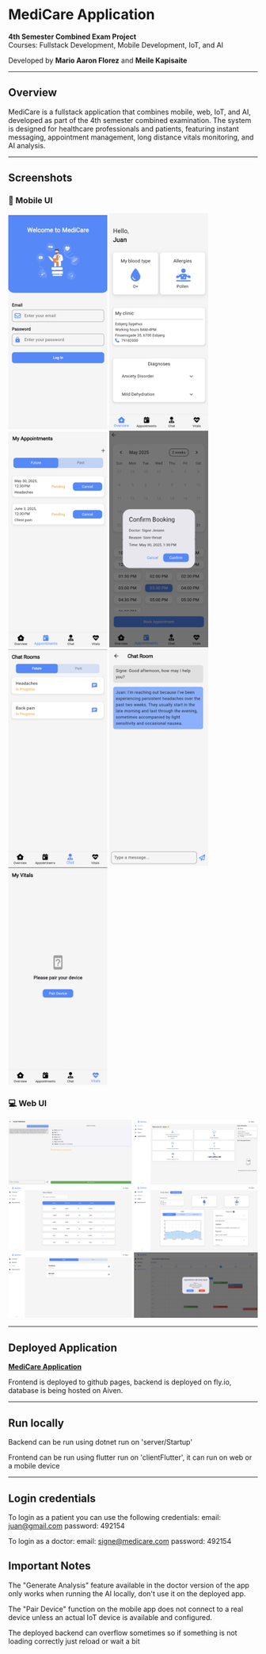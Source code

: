 # MediCare Application

**4th Semester Combined Exam Project**  
Courses: Fullstack Development, Mobile Development, IoT, and AI

Developed by **Mario Aaron Florez** and **Meile Kapisaite**

---

##  Overview

MediCare is a fullstack application that combines mobile, web, IoT, and AI, developed as part of the 4th semester combined examination. The system is designed for healthcare professionals and patients, featuring instant messaging, appointment management, long distance vitals monitoring, and AI analysis.

---

## Screenshots

### 📱 Mobile UI
<p float="left">
<img src="images/Screenshot%202025-05-29%20222707.png" alt="Mobile UI" width="200"/>
<img src="images/Screenshot%202025-05-29%20222756.png" width="200"/>
  <img src="images/Screenshot%202025-05-29%20222920.png" width="200"/>
  <img src="images/Screenshot%202025-05-29%20223004.png" width="200"/>
  <img src="images/Screenshot%202025-05-29%20223023.png" width="200"/>
  <img src="images/Screenshot%202025-05-29%20223554.png" width="200"/>
  <img src="images/Screenshot%202025-05-29%20223616.png" width="200"/>
</p>

### 💻 Web UI
<img src="images/Screenshot%202025-05-29%20223634.png" width="250"/>
  <img src="images/Screenshot%202025-05-29%20223650.png" width="250"/>
  <img src="images/Screenshot%202025-05-29%20223709.png" width="250"/>
  <img src="images/Screenshot%202025-05-29%20223740.png" width="250"/>
  <img src="images/Screenshot%202025-05-29%20223753.png" width="250"/>
  <img src="images/Screenshot%202025-05-29%20223814.png" width="250"/>

---

## Deployed Application
  
 **[MediCare Application](https://meile5.github.io/MediCareApplication/)**

 Frontend is deployed to github pages, backend is deployed on fly.io, database is being hosted on Aiven.

---

## Run locally
Backend can be run using dotnet run on 'server/Startup'

Frontend can be run using flutter run on 'clientFlutter', it can run on web or a mobile device

---

## Login credentials
To login as a patient you can use the following credentials:
email: juan@gmail.com
password: 492154

To login as a doctor:
email: signe@medicare.com
password: 492154

## Important Notes
 The "Generate Analysis" feature available in the doctor version of the app only works when running the AI locally, don't use it on the deployed app.

 The "Pair Device" function on the mobile app does not connect to a real device unless an actual IoT device is available and configured.

 The deployed backend can overflow sometimes so if something is not loading correctly just reload or wait a bit
